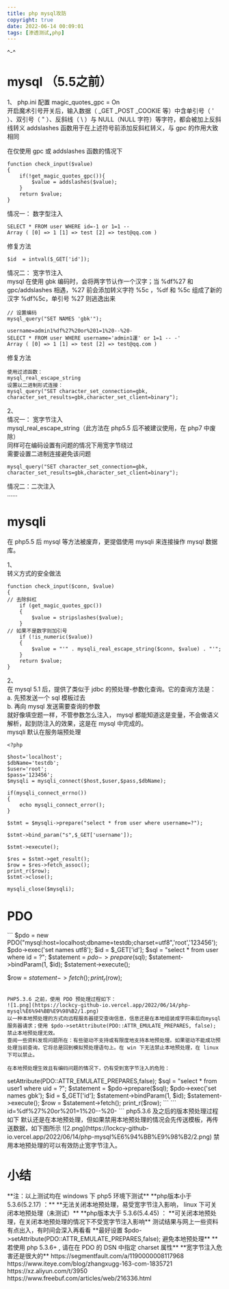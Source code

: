 ```yaml
---
title: php mysql攻防
copyright: true
date: 2022-06-14 00:09:01
tags: [渗透测试,php]
---
```

^-^
<!--more-->
<h1> mysql （5.5之前）</h1>  

1、
php.ini 配置 magic_quotes_gpc = On  
开启魔术引号开关后，输入数据（ _GET _POST _COOKIE 等）中含单引号（ ' ）、双引号（ " ）、反斜线（ \ ）与 NULL（NULL 字符）等字符，都会被加上反斜线转义
addslashes 函数用于在上述符号前添加反斜杠转义，与 gpc 的作用大致相同  

在仅使用 gpc 或 addslashes 函数的情况下  
```
function check_input($value)
{
    if(!get_magic_quotes_gpc()){
        $value = addslashes($value);
    }
    return $value;
}
```
情况一： 数字型注入  
```
SELECT * FROM user WHERE id=-1 or 1=1 --
Array ( [0] => 1 [1] => test [2] => test@qq.com )
```
修复方法  
```
$id  = intval($_GET['id']);
```
情况二： 宽字节注入  
mysql 在使用 gbk 编码时，会将两字节认作一个汉字；当 %df%27 和 gpc/addslashes 相遇，%27 前会添加转义字符 %5c ，%df 和 %5c 组成了新的汉字 %df%5c，单引号 %27 则逃逸出来  
```
// 设置编码
mysql_query("SET NAMES 'gbk'");
```
```
username=admin1%df%27%20or%201=1%20--%20-
SELECT * FROM user WHERE username='admin1運' or 1=1 -- -'
Array ( [0] => 1 [1] => test [2] => test@qq.com )
```
修复方法  
```
使用过滤函数：
mysql_real_escape_string
设置以二进制形式连接：
mysql_query("SET character_set_connection=gbk, character_set_results=gbk,character_set_client=binary");
```

2、  
情况一： 宽字节注入  
mysql_real_escape_string（此方法在 php5.5 后不被建议使用，在 php7 中废除）  
同样可在编码设置有问题的情况下用宽字节绕过  
需要设置二进制连接避免该问题  
```
mysql_query("SET character_set_connection=gbk, character_set_results=gbk,character_set_client=binary");
```
情况二：二次注入  
……  

<h1> mysqli </h1>  
在 php5.5 后  mysql 等方法被废弃，更提倡使用 mysqli 来连接操作 mysql 数据库。  

1、  
转义方式的安全做法  
```
function check_input($conn, $value)
{
// 去除斜杠
    if (get_magic_quotes_gpc())
    {
        $value = stripslashes($value);
    }
// 如果不是数字则加引号
    if (!is_numeric($value))
    {
        $value = "'" . mysqli_real_escape_string($conn, $value) . "'";
    }
    return $value;
}
```
2、  
在 mysql 5.1 后，提供了类似于 jdbc 的预处理-参数化查询。它的查询方法是：    
a. 先预发送一个 sql 模板过去  
b. 再向 mysql 发送需要查询的参数  
就好像填空题一样，不管参数怎么注入， mysql 都能知道这是变量，不会做语义解析，起到防注入的效果，这是在 mysql 中完成的。  
 mysqli 默认在服务端预处理  
```
<?php

$host='localhost';
$dbName='testdb';
$user='root';
$pass='123456';
$mysqli = mysqli_connect($host,$user,$pass,$dbName);

if(mysqli_connect_errno())
{
    echo mysqli_connect_error();
}

$stmt = $mysqli->prepare("select * from user where username=?");

$stmt->bind_param("s",$_GET['username']);

$stmt->execute();

$res = $stmt->get_result();
$row = $res->fetch_assoc();
print_r($row);
$stmt->close();

mysqli_close($mysqli);
```
<h1> PDO </h1>  
```
<?php

$pdo = new PDO("mysql:host=localhost;dbname=testdb;charset=utf8",'root','123456');
$pdo->exec('set names utf8');
$id = $_GET['id'];
$sql = "select * from user where id = ?";
$statement = $pdo->prepare($sql);
$statement->bindParam(1, $id);
$statement->execute();


$row = $statement->fetch();
print_r($row);
```

PHP5.3.6 之前，使用 PDO 预处理过程如下：  
![1.png](https://lockcy-github-io.vercel.app/2022/06/14/php-mysql%E6%94%BB%E9%98%B2/1.png)    
以一种本地预处理的方式向远程服务器提交查询信息，信息还是在本地组装成字符串后向mysql服务器请求；使用 $pdo->setAttribute(PDO::ATTR_EMULATE_PREPARES, false); 禁止本地预处理无效。  
查阅一些资料发现问题所在：有些驱动不支持或有限度地支持本地预处理。如果驱动不能成功预处理当前查询，它将总是回到模拟预处理语句上。在 win 下无法禁止本地预处理，在 linux 下可以禁止。  

在本地预处理生效且有编码问题的情况下，仍有受到宽字节注入的危险：  
```
<?php
$pdo = new PDO("mysql:host=127.0.0.1;dbname=testdb;charset=utf8",'root','123456');
// $pdo->setAttribute(PDO::ATTR_EMULATE_PREPARES,false);

$sql = "select * from user1 where uid = ?";
$statement = $pdo->prepare($sql);
$pdo->exec('set names gbk');

$id = $_GET['id'];
$statement->bindParam(1, $id);

$statement->execute();
$row = $statement->fetch();
print_r($row);
```
```
id=%df%27%20or%201=1%20--%20-
```


php5.3.6 及之后的版本预处理过程如下  
默认还是在本地预处理，但如果禁用本地预处理的情况会先传送模板，再传送数据，如下图所示  
![2.png](https://lockcy-github-io.vercel.app/2022/06/14/php-mysql%E6%94%BB%E9%98%B2/2.png)  
禁用本地预处理的可以有效防止宽字节注入。  


<h1>小结</h1>  

**注：以上测试均在 windows 下 php5 环境下测试**  
**php版本小于 5.3.6(5.2.17) ：**  
**无法关闭本地预处理，易受宽字节注入影响， linux 下可关闭本地预处理（未测试）**  
**php版本大于 5.3.6(5.4.45) ：  
**可关闭本地预处理，在关闭本地预处理的情况下不受宽字节注入影响**  
测试结果与网上一些资料有点出入，有时间会深入再看看  


**最好设置 $pdo->setAttribute(PDO::ATTR_EMULATE_PREPARES,false);  避免本地预处理**  
**若使用 php 5.3.6+ , 请在在 PDO 的 DSN 中指定 charset 属性**  
**宽字节注入危害还是很大的**  


https://segmentfault.com/a/1190000008117968
https://www.iteye.com/blog/zhangxugg-163-com-1835721
https://xz.aliyun.com/t/3950
https://www.freebuf.com/articles/web/216336.html
